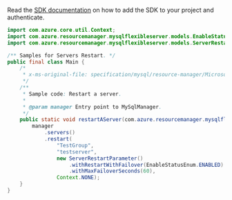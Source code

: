 Read the [SDK documentation](https://github.com/Azure/azure-sdk-for-java/blob/azure-resourcemanager-mysqlflexibleserver_1.0.0-beta.2/sdk/mysqlflexibleserver/azure-resourcemanager-mysqlflexibleserver/README.md) on how to add the SDK to your project and authenticate.

```java
import com.azure.core.util.Context;
import com.azure.resourcemanager.mysqlflexibleserver.models.EnableStatusEnum;
import com.azure.resourcemanager.mysqlflexibleserver.models.ServerRestartParameter;

/** Samples for Servers Restart. */
public final class Main {
    /*
     * x-ms-original-file: specification/mysql/resource-manager/Microsoft.DBforMySQL/stable/2021-05-01/examples/ServerRestart.json
     */
    /**
     * Sample code: Restart a server.
     *
     * @param manager Entry point to MySqlManager.
     */
    public static void restartAServer(com.azure.resourcemanager.mysqlflexibleserver.MySqlManager manager) {
        manager
            .servers()
            .restart(
                "TestGroup",
                "testserver",
                new ServerRestartParameter()
                    .withRestartWithFailover(EnableStatusEnum.ENABLED)
                    .withMaxFailoverSeconds(60),
                Context.NONE);
    }
}
```
